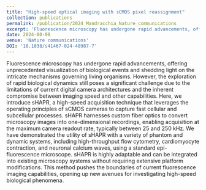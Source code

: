 ```yaml
---
title: "High-speed optical imaging with sCMOS pixel reassignment"
collection: publications
permalink: /publication/2024_Mandracchia_Nature_communications
excerpt: 'Fluorescence microscopy has undergone rapid advancements, offering unprecedented visualization of biological events and shedding light on the intricate mechanisms governing living organisms. However, the exploration of rapid biological dynamics still poses a significant challenge due to the limitations of current digital camera architectures and the inherent compromise between imaging speed and other capabilities. Here, we introduce sHAPR, a high-speed acquisition technique that leverages the operating principles of sCMOS cameras to capture fast cellular and subcellular processes. sHAPR harnesses custom fiber optics to convert microscopy images into one-dimensional recordings, enabling acquisition at the maximum camera readout rate, typically between 25 and 250 kHz. We have demonstrated the utility of sHAPR with a variety of phantom and dynamic systems, including high-throughput flow cytometry, cardiomyocyte contraction, and neuronal calcium waves, using a standard epi-fluorescence microscope. sHAPR is highly adaptable and can be integrated into existing microscopy systems without requiring extensive platform modifications. This method pushes the boundaries of current fluorescence imaging capabilities, opening up new avenues for investigating high-speed biological phenomena.'
date: 2024-00-00
venue: 'Nature communications'
DOI: '10.1038/s41467-024-48987-7'
---
```

Fluorescence microscopy has undergone rapid advancements, offering unprecedented visualization of biological events and shedding light on the intricate mechanisms governing living organisms. However, the exploration of rapid biological dynamics still poses a significant challenge due to the limitations of current digital camera architectures and the inherent compromise between imaging speed and other capabilities. Here, we introduce sHAPR, a high-speed acquisition technique that leverages the operating principles of sCMOS cameras to capture fast cellular and subcellular processes. sHAPR harnesses custom fiber optics to convert microscopy images into one-dimensional recordings, enabling acquisition at the maximum camera readout rate, typically between 25 and 250 kHz. We have demonstrated the utility of sHAPR with a variety of phantom and dynamic systems, including high-throughput flow cytometry, cardiomyocyte contraction, and neuronal calcium waves, using a standard epi-fluorescence microscope. sHAPR is highly adaptable and can be integrated into existing microscopy systems without requiring extensive platform modifications. This method pushes the boundaries of current fluorescence imaging capabilities, opening up new avenues for investigating high-speed biological phenomena.

